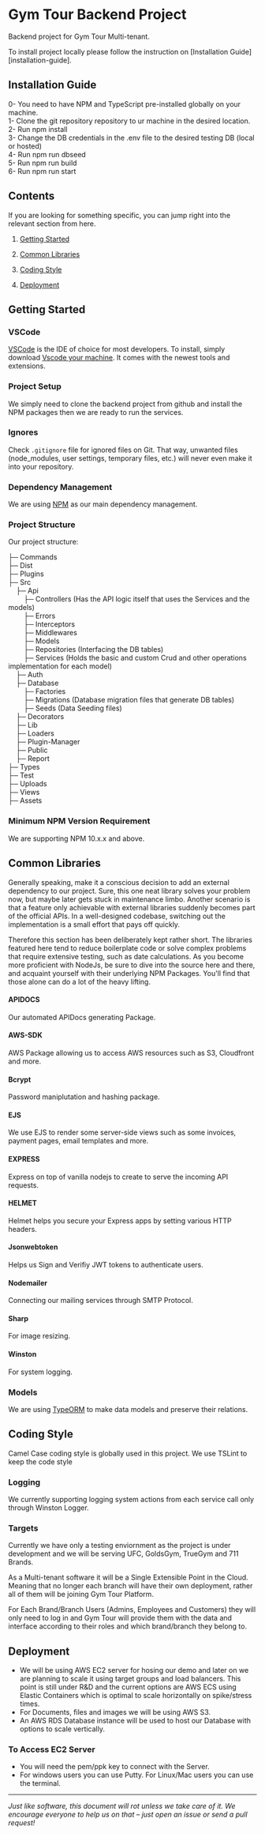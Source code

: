 Gym Tour Backend Project
==
Backend project for Gym Tour Multi-tenant.

To install project locally please follow the instruction on [Installation Guide][installation-guide].

## Installation Guide

0- You need to have NPM and TypeScript pre-installed globally on your machine.<br>
1- Clone the git repository repository to ur machine in the desired location.<br>
2- Run npm install<br>
3- Change the DB credentials in the .env file to the desired testing DB (local or hosted)<br>
4- Run npm run dbseed<br>
5- Run npm run build<br>
6- Run npm run start<br>

## Contents


If you are looking for something specific, you can jump right into the relevant section from here.

  
1. [Getting Started](#getting-started)

1. [Common Libraries](#common-libraries)

1. [Coding Style](#coding-style)

1. [Deployment](#deployment)

## Getting Started

### VSCode


[VSCode][vscode] is the IDE of choice for most developers.
To install, simply download [Vscode your machine][vscode-website]. It comes with the newest tools and extensions.

[vscode]: https://code.visualstudio.com/docs

[vscode-website]: https://code.visualstudio.com/


### Project Setup

  
We simply need to clone the backend project from github and install the NPM packages then we are ready to run the services.


### Ignores

Check `.gitignore` file for ignored files on Git. That way, unwanted files (node_modules, user settings, temporary files, etc.) will never even make it into your repository.

### Dependency Management

We are using [NPM][npm] as our main dependency management.

[npm]: https://www.npmjs.com/

### Project Structure

Our project structure:

├─ Commands<br>
├─ Dist<br>
├─ Plugins<br>
├─ Src<br>
&nbsp;&nbsp;&nbsp;&nbsp;├─ Api<br>
&nbsp;&nbsp;&nbsp;&nbsp;&nbsp;&nbsp;&nbsp;&nbsp;├─ Controllers (Has the API logic itself that uses the Services and the models) <br>
&nbsp;&nbsp;&nbsp;&nbsp;&nbsp;&nbsp;&nbsp;&nbsp;├─ Errors<br>
&nbsp;&nbsp;&nbsp;&nbsp;&nbsp;&nbsp;&nbsp;&nbsp;├─ Interceptors<br>
&nbsp;&nbsp;&nbsp;&nbsp;&nbsp;&nbsp;&nbsp;&nbsp;├─ Middlewares<br>
&nbsp;&nbsp;&nbsp;&nbsp;&nbsp;&nbsp;&nbsp;&nbsp;├─ Models<br>
&nbsp;&nbsp;&nbsp;&nbsp;&nbsp;&nbsp;&nbsp;&nbsp;├─ Repositories (Interfacing the DB tables)<br> 
&nbsp;&nbsp;&nbsp;&nbsp;&nbsp;&nbsp;&nbsp;&nbsp;├─ Services (Holds the basic and custom Crud and other operations implementation for each model)<br> 
&nbsp;&nbsp;&nbsp;&nbsp;├─ Auth<br>
&nbsp;&nbsp;&nbsp;&nbsp;├─ Database<br>
&nbsp;&nbsp;&nbsp;&nbsp;&nbsp;&nbsp;&nbsp;&nbsp;├─ Factories<br>
&nbsp;&nbsp;&nbsp;&nbsp;&nbsp;&nbsp;&nbsp;&nbsp;├─ Migrations (Database migration files that generate DB tables)<br>
&nbsp;&nbsp;&nbsp;&nbsp;&nbsp;&nbsp;&nbsp;&nbsp;├─ Seeds (Data Seeding files) <br>
&nbsp;&nbsp;&nbsp;&nbsp;├─ Decorators<br>
&nbsp;&nbsp;&nbsp;&nbsp;├─ Lib<br>
&nbsp;&nbsp;&nbsp;&nbsp;├─ Loaders<br>
&nbsp;&nbsp;&nbsp;&nbsp;├─ Plugin-Manager<br>
&nbsp;&nbsp;&nbsp;&nbsp;├─ Public<br>
&nbsp;&nbsp;&nbsp;&nbsp;├─ Report<br>
├─ Types<br>
├─ Test<br>
├─ Uploads<br>
├─ Views<br>
├─ Assets<br>

### Minimum NPM Version Requirement

We are supporting NPM 10.x.x and above.

## Common Libraries

Generally speaking, make it a conscious decision to add an external dependency to our project. Sure, this one neat library solves your problem now, but maybe later gets stuck in maintenance limbo. Another scenario is that a feature only achievable with external libraries suddenly becomes part of the official APIs. In a well-designed codebase, switching out the implementation is a small effort that pays off quickly. 

Therefore this section has been deliberately kept rather short. The libraries featured here tend to reduce boilerplate code or solve complex problems that require extensive testing, such as date calculations. As you become more proficient with NodeJs, be sure to dive into the source here and there, and acquaint yourself with their underlying NPM Packages. You'll find that those alone can do a lot of the heavy lifting.

#### APIDOCS
Our automated APIDocs generating Package.

#### AWS-SDK
AWS Package allowing us to access AWS resources such as S3, Cloudfront and more.

#### Bcrypt
Password maniplutation and hashing package.

#### EJS
We use EJS to render some server-side views such as some invoices, payment pages, email templates and more.

#### EXPRESS
Express on top of vanilla nodejs to create to serve the incoming API requests.

#### HELMET
Helmet helps you secure your Express apps by setting various HTTP headers.

#### Jsonwebtoken
Helps us Sign and Verifiy JWT tokens to authenticate users.

#### Nodemailer
Connecting our mailing services through SMTP Protocol.

#### Sharp
For image resizing.

#### Winston
For system logging.


### Models

We are using [TypeORM][typeorm] to make data models and preserve their relations.

[typeorm]: https://typeorm.io

## Coding Style

Camel Case coding style is globally used in this project.
We use TSLint to keep the code style 

### Logging

We currently supporting logging system actions from each service call only through Winston Logger.


### Targets

Currently we have only a testing enviornment as the project is under development and we will be serving UFC, GoldsGym, TrueGym and 711 Brands.

As a Multi-tenant software it will be a Single Extensible Point in the Cloud. Meaning that no longer each branch will have their own deployment, rather all of them will be joining Gym Tour Platform.

For Each Brand/Branch Users (Admins, Employees and Customers) they will only need to log in and Gym Tour will provide them with the data and interface according to their roles and which brand/branch they belong to.

## Deployment

- We will be using AWS EC2 server for hosing our demo and later on we are planning to scale it using target groups and load balancers. This point is still under R&D and the current options are AWS ECS using Elastic Containers which is optimal to scale horizontally on spike/stress times.
- For Documents, files and images we will be using AWS S3.
- An AWS RDS Database instance will be used to host our Database with options to scale vertically.

### To Access EC2 Server

- You will need the pem/ppk key to connect with the Server.
- For windows users you can use Putty. For Linux/Mac users you can use the terminal.

---
_Just like software, this document will rot unless we take care of it. We encourage everyone to help us on that – just open an issue or send a pull request!_
